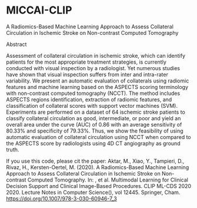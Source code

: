 # MICCAI-CLIP
A Radiomics-Based Machine Learning Approach to Assess Collateral Circulation in Ischemic Stroke on Non-contrast Computed Tomography


Abstract

Assessment of collateral circulation in ischemic stroke, which can identify patients for the most appropriate treatment strategies, is currently conducted with visual inspection by a radiologist. Yet numerous studies have shown that visual inspection suffers from inter and intra-rater variability. We present an automatic evaluation of collaterals using radiomic features and machine learning based on the ASPECTS scoring terminology with non-contrast computed tomography (NCCT). The method includes ASPECTS regions identification, extraction of radiomic features, and classification of collateral scores with support vector machines (SVM). Experiments are performed on a dataset of 64 ischemic stroke patients to classify collateral circulation as good, intermediate, or poor and yield an overall area under the curve (AUC) of 0.86 with an average sensitivity of 80.33% and specificity of 79.33%. Thus, we show the feasibility of using automatic evaluation of collateral circulation using NCCT when compared to the ASPECTS score by radiologists using 4D CT angiography as ground truth.


If you use this code, please cit the paper:
Aktar, M., Xiao, Y., Tampieri, D., Rivaz, H., Kersten-Oertel, M. (2020). A Radiomics-Based Machine Learning Approach to Assess Collateral Circulation in Ischemic Stroke on Non-contrast Computed Tomography. In: , et al. Multimodal Learning for Clinical Decision Support and Clinical Image-Based Procedures. CLIP ML-CDS 2020 2020. Lecture Notes in Computer Science(), vol 12445. Springer, Cham. https://doi.org/10.1007/978-3-030-60946-7_3
